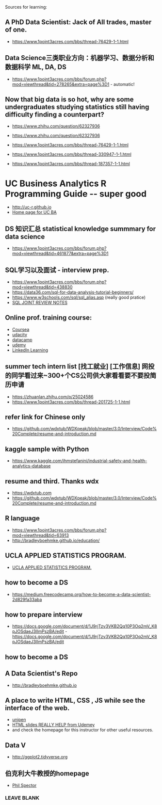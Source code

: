 Sources for learning: 
## A PhD Data Scientist: Jack of All trades, master of one.
- https://www.1point3acres.com/bbs/thread-76429-1-1.html
## Data Science三类职业方向：机器学习、数据分析和数据科学 ML, DA, DS
- https://www.1point3acres.com/bbs/forum.php?mod=viewthread&tid=278265&extra=page%3D1 - automatic! 
## Now that big data is so hot, why are some undergraduates studying statistics still having difficulty finding a counterpart?
- https://www.zhihu.com/question/62327936

- https://www.zhihu.com/question/62327936

- https://www.1point3acres.com/bbs/thread-76429-1-1.html

- https://www.1point3acres.com/bbs/thread-330947-1-1.html

- https://www.1point3acres.com/bbs/thread-187357-1-1.html

# UC Business Analytics R Programming Guide -- super good
 - http://uc-r.github.io 
 - [Home page for UC BA](http://uc-r.github.io)

## DS 知识汇总 statistical knowledge summmary for data science 

- https://www.1point3acres.com/bbs/forum.php?mod=viewthread&tid=461877&extra=page%3D1


## SQL学习以及面试 - interview prep.
- https://www.1point3acres.com/bbs/forum.php?mod=viewthread&tid=438830 
- https://data36.com/sql-for-data-analysis-tutorial-beginners/
- https://www.w3schools.com/sql/sql_alias.asp (really good pratice)
- [SQL JOINT REVIEW NOTES](https://medium.com/@josemarcialportilla/review-of-sql-joins-ac5463dc71c9#.ayjcuatvj)

## Online prof. training course: 
  - [Coursea](https://www.coursera.org/recommendations )
  - [udacity](https://www.udacity.com)
  - [datacamp](https://www.datacamp.com)
  - [udemy](https://www.udemy.com)
  - [LinkedIn Learning](https://www.linkedin.com/learning/me)

## summer tech intern list [找工就业] [工作信息] 网投的同学看过来~300+个CS公司供大家看看要不要投简历申请 
- https://zhuanlan.zhihu.com/p/25024586
- https://www.1point3acres.com/bbs/thread-201725-1-1.html
## refer link for Chinese only 
- https://github.com/wdxtub/WDXpeak/blob/master/3.0/Interview/Code%20Complete/resume-and-introduction.md
## kaggle sample with Python 
- https://www.kaggle.com/ihmstefanini/industrial-safety-and-health-analytics-database
## resume and third. Thanks wdx
- https://wdxtub.com 
- https://github.com/wdxtub/WDXpeak/blob/master/3.0/Interview/Code%20Complete/resume-and-introduction.md

## R language
- https://www.1point3acres.com/bbs/forum.php?mod=viewthread&tid=63913
- http://bradleyboehmke.github.io/education/

## UCLA APPLIED STATISTICS PROGRAM. 
- [ UCLA APPLIED STATISTICS PROGRAM.](https://github.com/szilard/teach-data-science-UCLA-master-appl-stats.git)

## how to become a DS 
- https://medium.freecodecamp.org/how-to-become-a-data-scientist-2d829fa33aba

## how to prepare interview

- https://docs.google.com/document/d/1J9rjTzv3VKB2Qq10P3Oq2mV_K8pJOSdaeJ3IImPszBA/edit
-https://docs.google.com/document/d/1J9rjTzv3VKB2Qq10P3Oq2mV_K8pJOSdaeJ3IImPszBA/edit
  
## how to become a DS  



## A Data Scientist's Repo
- http://bradleyboehmke.github.io

## A place to write HTML, CSS , JS while see the interface of the web.
- [unipen](https://codepen.io/Colt/pen/WQQVvE)
- [HTML slides REALLY HELP from Udemey](http://webdev.slides.com/coltsteele/deck-7-50#/2)
- and check the homepage for this instructor for other useful resources.

## Data V
- http://ggplot2.tidyverse.org

## 伯克利大牛教授的homepage
- [Phil Spector](https://www.stat.berkeley.edu/~spector/)




### LEAVE BLANK 
##
###
